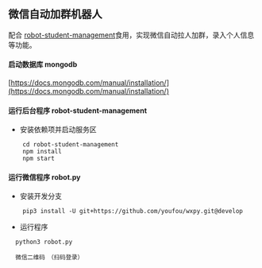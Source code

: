 
## 微信自动加群机器人

  配合 [robot-student-management](https://github.com/NxDon/wxRobot-manager.git)食用，实现微信自动拉人加群，录入个人信息等功能。

#### 启动数据库  mongodb
[https://docs.mongodb.com/manual/installation/](https://docs.mongodb.com/manual/installation/)

#### 运行后台程序 robot-student-management
- 安装依赖项并启动服务区
```
    cd robot-student-management
    npm install
    npm start
```
#### 运行微信程序 robot.py

 - 安装开发分支

```
    pip3 install -U git+https://github.com/youfou/wxpy.git@develop
```
 - 运行程序

```
  python3 robot.py

  微信二维码　（扫码登录）
```
